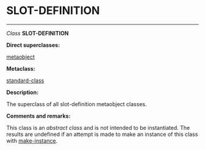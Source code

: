 SLOT-DEFINITION
===============

------------------------------------------------------------------------

*Class* **SLOT-DEFINITION**

**Direct superclasses:**

[metaobject](/docs/meta-object-protocol/class-metaobject)

**Metaclass:**

[standard-class](/docs/meta-object-protocol/class-standard-class)

**Description:**

The superclass of all slot-definition metaobject classes.

**Comments and remarks:**

This class is an *abstract class* and is not intended to be instantiated. The results are undefined if an attempt is made to make an instance of this class with [make-instance](/docs/meta-object-protocol/make-instance).
